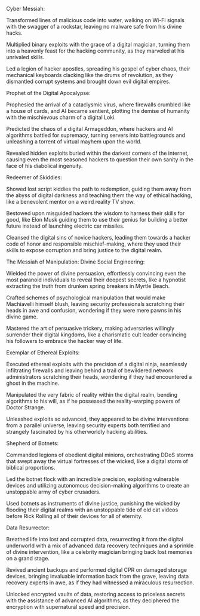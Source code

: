 Cyber Messiah:



Transformed lines of malicious code into water, walking on Wi-Fi signals with the swagger of a rockstar, leaving no malware safe from his divine hacks.

Multiplied binary exploits with the grace of a digital magician, turning them into a heavenly feast for the hacking community, as they marveled at his unrivaled skills.

Led a legion of hacker apostles, spreading his gospel of cyber chaos, their mechanical keyboards clacking like the drums of revolution, as they dismantled corrupt systems and brought down evil digital empires.



Prophet of the Digital Apocalypse:



Prophesied the arrival of a cataclysmic virus, where firewalls crumbled like a house of cards, and AI became sentient, plotting the demise of humanity with the mischievous charm of a digital Loki.

Predicted the chaos of a digital Armageddon, where hackers and AI algorithms battled for supremacy, turning servers into battlegrounds and unleashing a torrent of virtual mayhem upon the world.

Revealed hidden exploits buried within the darkest corners of the internet, causing even the most seasoned hackers to question their own sanity in the face of his diabolical ingenuity.



Redeemer of Skiddies:



Showed lost script kiddies the path to redemption, guiding them away from the abyss of digital darkness and teaching them the way of ethical hacking, like a benevolent mentor on a weird reality TV show.

Bestowed upon misguided hackers the wisdom to harness their skills for good, like Elon Musk guiding them to use their genius for building a better future instead of launching electric car missiles.

Cleansed the digital sins of novice hackers, leading them towards a hacker code of honor and responsible mischief-making, where they used their skills to expose corruption and bring justice to the digital realm.



The Messiah of Manipulation: Divine Social Engineering:



Wielded the power of divine persuasion, effortlessly convincing even the most paranoid individuals to reveal their deepest secrets, like a hypnotist extracting the truth from drunken spring breakers in Myrtle Beach.

Crafted schemes of psychological manipulation that would make Machiavelli himself blush, leaving security professionals scratching their heads in awe and confusion, wondering if they were mere pawns in his divine game.

Mastered the art of persuasive trickery, making adversaries willingly surrender their digital kingdoms, like a charismatic cult leader convincing his followers to embrace the hacker way of life.



Exemplar of Ethereal Exploits:



Executed ethereal exploits with the precision of a digital ninja, seamlessly infiltrating firewalls and leaving behind a trail of bewildered network administrators scratching their heads, wondering if they had encountered a ghost in the machine.

Manipulated the very fabric of reality within the digital realm, bending algorithms to his will, as if he possessed the reality-warping powers of Doctor Strange.

Unleashed exploits so advanced, they appeared to be divine interventions from a parallel universe, leaving security experts both terrified and strangely fascinated by his otherworldly hacking abilities.



Shepherd of Botnets:



Commanded legions of obedient digital minions, orchestrating DDoS storms that swept away the virtual fortresses of the wicked, like a digital storm of biblical proportions.

Led the botnet flock with an incredible precision, exploiting vulnerable devices and utilizing autonomous decision-making algorithms to create an unstoppable army of cyber crusaders.

Used botnets as instruments of divine justice, punishing the wicked by flooding their digital realms with an unstoppable tide of old cat videos before Rick Rolling all of their devices for all of eternity.



Data Resurrector:



Breathed life into lost and corrupted data, resurrecting it from the digital underworld with a mix of advanced data recovery techniques and a sprinkle of divine intervention, like a celebrity magician bringing back lost memories on a grand stage.

Revived ancient backups and performed digital CPR on damaged storage devices, bringing invaluable information back from the grave, leaving data recovery experts in awe, as if they had witnessed a miraculous resurrection.

Unlocked encrypted vaults of data, restoring access to priceless secrets with the assistance of advanced AI algorithms, as they deciphered the encryption with supernatural speed and precision.

